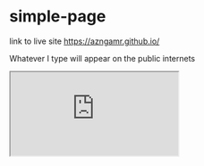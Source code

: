 # simple-page

link to live site https://azngamr.github.io/

Whatever I type will appear on the public internets

<iframe src="https://docs.google.com/a/gene.com/spreadsheets/d/e/2PACX-1vQ2_30zSEBRw42FU7GASOAIeOJOA_DYbxdU4pxoK_oEVKp04lrOpkIEwzFfa_PNPH5Ff-bNQu1ATJC3/pubhtml?gid=0&amp;single=true&amp;widget=true&amp;headers=false"></iframe>

